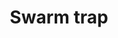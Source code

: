 ---
title: Swarm trap
layout: definition
brief: Wooden box or other device designed to lure and capture swarms.
see_also: 
  - title: Honey
    file: honey 
---